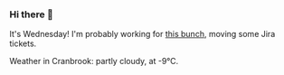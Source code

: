 ### Hi there :wave:

It's Wednesday! I'm probably working for [this bunch](https://github.com/kohofinancial), moving some Jira tickets.

Weather in Cranbrook: partly cloudy, at -9°C.
